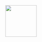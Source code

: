 <div id="header" align="center">
  <img src="https://media.giphy.com/media/wGEymBvo6FUlR9bbda/giphy-downsized-large.gif" width="100"/>
</div>
